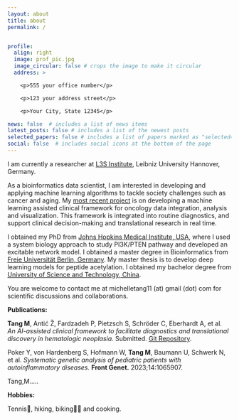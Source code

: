 ```yaml
---
layout: about
title: about
permalink: /


profile:
  align: right
  image: prof_pic.jpg
  image_circular: false # crops the image to make it circular
  address: >

    <p>555 your office number</p>

    <p>123 your address street</p>

    <p>Your City, State 12345</p>

news: false  # includes a list of news items
latest_posts: false # includes a list of the newest posts
selected_papers: false # includes a list of papers marked as "selected={true}"
social: false  # includes social icons at the bottom of the page
---
```


I am currently a researcher at [L3S Institute](https://www.l3s.de/), Leibniz University Hannover, Germany.

As a bioinformatics data scientist, I am interested in developing and applying machine learning algorithms to tackle society challenges such as cancer and aging. 
My [most recent project](https://git.l3s.uni-hannover.de/tang/clinALL) is on developing a machine learning assisted clinical framework for oncology data integration, analysis and visualization. This framework is integrated into routine diagnostics, and support clinical decision-making and translational research in real time.

I obtained my PhD from [Johns Hopkins Medical Institute, USA](https://www.hopkinsmedicine.org/), where I used a system biology approach to study PI3K/PTEN pathway and developed an excitable network model. I obtained a master degree in Bioinformatics from  [Freie Universität Berlin, Germany](https://www.fu-berlin.de/). My master thesis is to develop deep learning models for peptide acetylation. I obtained my bachelor degree from [University of Science and Technology, China](https://www.ustc.edu.cn/).

You are welcome to contact me at michelletang11 (at) gmail (dot) com for scientific discussions and collaborations.

**Publications:**

**Tang M**, Antić Ž, Fardzadeh P, Pietzsch S, Schröder C, Eberhardt A, et al. _An AI-assisted clinical framework to facilitate diagnostics and translational discovery in hematologic neoplasia._  Submitted. [Git Repository](https://git.l3s.uni-hannover.de/tang/clinALL).

Poker Y, von Hardenberg S, Hofmann W, **Tang M**, Baumann U, Schwerk N, et al. _Systematic genetic analysis of pediatric patients with autoinflammatory diseases._ **Front Genet.** 2023;14:1065907. 

Tang,M.....


**Hobbies:**

Tennis:tennis:, hiking, biking:biking_woman: and cooking.


